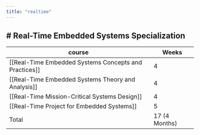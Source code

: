 ```yaml
---
title: "realtime"
---
```


## # Real-Time Embedded Systems Specialization

| course                                                | Weeks         |
| ----------------------------------------------------- | ------------- |
| [[Real-Time Embedded Systems Concepts and Practices]] | 4             |
| [[Real-Time Embedded Systems Theory and Analysis]]    | 4             |
| [[Real-Time Mission-Critical Systems Design]]         | 4             |
| [[Real-Time Project for Embedded Systems]]            | 5             |
| Total                                                 | 17 (4 Months) |


<script defer src="https://cdn.commento.io/js/commento.js"></script>
<div id="commento"></div>